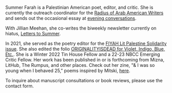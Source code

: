 Summer Farah is a Palestinian American poet, editor, and critic. She is currently the outreach coordinator for the [Radius of Arab American Writers](https://arabamericanwriters.org/) and sends out the occasional essay at [evening conversations](https://eveningconversations.substack.com/).

With Jillian Meehan, she co-writes the biweekly newsletter currently on hiatus, [Letters to Summer](https://letterstosummer.com).  

In 2021, she served as the poetry editor for the [FIYAH Lit Palestine Solidarity issue](https://www.fiyahlitmag.com/the-palestine-solidarity-issue/). She also edited the folio [ORIGINALITYISDEAD for Violet, Indigo, Blue, Etc.](https://violetindigoblueetc.com/originalityisdead/). She is a Winter 2022 Tin House Fellow and a 22-23 NBCC Emerging Critic Fellow. Her work has been published in or is forthcoming from Mizna, LitHub, The Rumpus, and other places. Check out her zine, "& I was so young when I behaved 25," poems inspired by Mitski, [here](https://ko-fi.com/summabis/shop). 

To inquire about manuscript consultations or book reviews, please use the contact form. 
